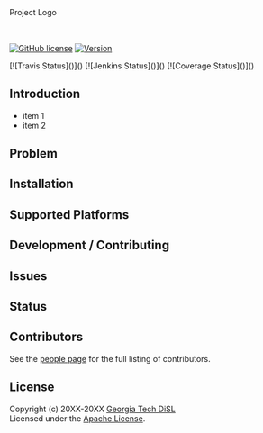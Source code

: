 <!--> Project Logo <!-->

<a href=""><img src="" alt=""></a>
-----------------
[![GitHub license](https://img.shields.io/badge/license-apache-green.svg?style=flat)](https://www.apache.org/licenses/LICENSE-2.0)
[![Version](https://img.shields.io/badge/version-0.0.1-red.svg?style=flat)]()
<!-->
[![Travis Status]()]()
[![Jenkins Status]()]()
[![Coverage Status]()]()
<!-->
## Introduction

* item 1
* item 2

## Problem


## Installation


## Supported Platforms


## Development / Contributing


## Issues


## Status


## Contributors

See the [people page](https://github.com/git-disl/project_template/graphs/contributors) for the full listing of contributors.

## License

Copyright (c) 20XX-20XX [Georgia Tech DiSL](https://github.com/git-disl)  
Licensed under the [Apache License](LICENSE).
